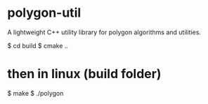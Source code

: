 # polygon-util
A lightweight C++ utility library for polygon algorithms and utilities.

$ cd build 
$ cmake ..
# then in linux (build folder)
$ make 
$ ./polygon
